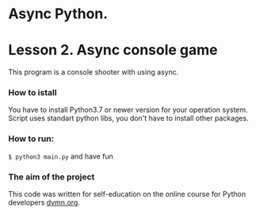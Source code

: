 # Async Python. 
# Lesson 2. Async console game

This program is a console shooter with using async.

### How to istall

You have to install Python3.7 or newer version for your operation system.
Script uses standart python libs, you don't have to install other packages.

### How to run:

`$ python3 main.py` and have fun


### The aim of the project

This code was written for self-education on the online course for Python developers [dvmn.org](https://dvmn.org/).
